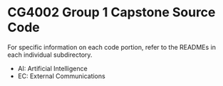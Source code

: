 # CG4002 Group 1 Capstone Source Code

For specific information on each code portion, refer to the READMEs in each individual subdirectory.

- AI: Artificial Intelligence
- EC: External Communications
